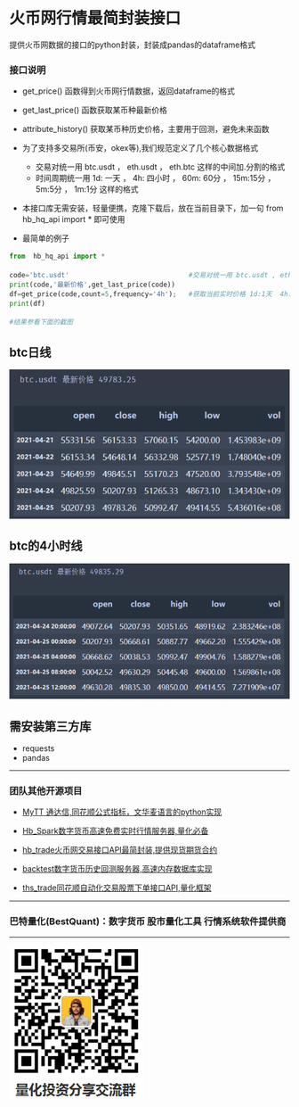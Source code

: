 # 火币网行情最简封装接口
提供火币网数据的接口的python封装，封装成pandas的dataframe格式

### 接口说明
* get_price() 函数得到火币网行情数据，返回dataframe的格式
* get_last_price() 函数获取某币种最新价格
* attribute_history() 获取某币种历史价格，主要用于回测，避免未来函数 

* 为了支持多交易所(币安，okex等),我们规范定义了几个核心数据格式
   * 交易对统一用 btc.usdt  ，  eth.usdt  ，    eth.btc  这样的中间加.分割的格式
   * 时间周期统一用 1d: 一天 ，  4h: 四小时 ，  60m: 60分 ，  15m:15分 ，  5m:5分 ，   1m:1分   这样的格式

* 本接口库无需安装，轻量便携，克隆下载后，放在当前目录下，加一句  from  hb_hq_api import *  即可使用



* 最简单的例子



```python
from  hb_hq_api import *

code='btc.usdt'                              #交易对统一用 btc.usdt , eth.usdt，eth.btc 格式      
print(code,'最新价格',get_last_price(code))
df=get_price(code,count=5,frequency='4h');   #获取当前实时价格 1d:1天  4h:4小时   60m: 60分钟    15m:15分钟
print(df)

#结果参看下面的截图
```
## btc日线
![btc日线](/img/btc425.png)
 

## btc的4小时线
![btc小时线](/img/btc425_4.png)


## 需安装第三方库
* requests
* pandas
---

### 团队其他开源项目
* [MyTT 通达信,同花顺公式指标，文华麦语言的python实现](https://github.com/mpquant/MyTT)

* [Hb_Spark数字货币高速免费实时行情服务器,量化必备](https://github.com/mpquant/huobi_intf)

* [hb_trade火币网交易接口API最简封装,提供现货期货合约](https://github.com/mpquant/huobi_trade)

* [backtest数字货币历史回测服务器,高速内存数据库实现](https://github.com/mpquant/huobi_backtest)

* [ths_trade同花顺自动化交易股票下单接口API,量化框架](https://github.com/mpquant/ths_trade)

----------------------------------------------------
### 巴特量化(BestQuant)：数字货币 股市量化工具 行情系统软件提供商
----------------------------------------------------

![加入群聊](/img/qrcode.png) 

